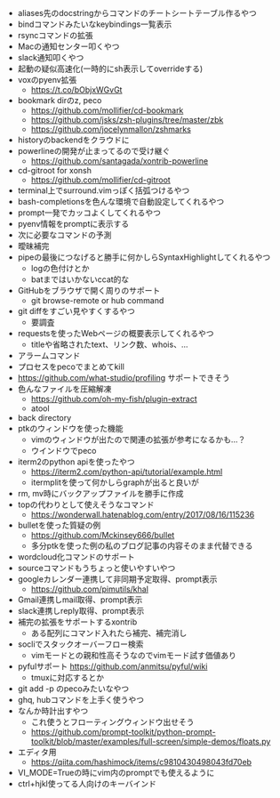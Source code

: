 - aliases先のdocstringからコマンドのチートシートテーブル作るやつ
- bindコマンドみたいなkeybindings一覧表示
- rsyncコマンドの拡張
- Macの通知センター叩くやつ
- slack通知叩くやつ
- 起動の疑似高速化(一時的にsh表示してoverrideする)
- voxのpyenv拡張
    - https://t.co/bObjxWGvGt
- bookmark dirのz, peco
    - https://github.com/mollifier/cd-bookmark
    - https://github.com/jsks/zsh-plugins/tree/master/zbk
    - https://github.com/jocelynmallon/zshmarks
- historyのbackendをクラウドに
- powerlineの開発が止まってるので受け継ぐ
    - https://github.com/santagada/xontrib-powerline
- cd-gitroot for xonsh
    - https://github.com/mollifier/cd-gitroot
- terminal上でsurround.vimっぽく括弧つけるやつ
- bash-completionsを色んな環境で自動設定してくれるやつ
- prompt一発でカッコよくしてくれるやつ
- pyenv情報をpromptに表示する
- 次に必要なコマンドの予測
- 曖昧補完
- pipeの最後につなげると勝手に何かしらSyntaxHighlightしてくれるやつ
    - logの色付けとか
    - batまではいかないccat的な
- GitHubをブラウザで開く周りのサポート
    - git browse-remote or hub command
- git diffをすごい見やすくするやつ
	- 要調査
- requestsを使ったWebページの概要表示してくれるやつ
	- titleや省略されたtext、リンク数、whois、...
- アラームコマンド
- プロセスをpecoでまとめてkill
- https://github.com/what-studio/profiling サポートできそう
- 色んなファイルを圧縮解凍
	- https://github.com/oh-my-fish/plugin-extract
    - atool
- back directory
- ptkのウィンドウを使った機能
    - vimのウィンドウが出たので関連の拡張が参考になるかも…？
    - ウインドウでpeco
- iterm2のpython apiを使ったやつ
    - https://iterm2.com/python-api/tutorial/example.html
    - itermplitを使って何かしらgraphが出ると良いが
- rm, mv時にバックアップファイルを勝手に作成
- topの代わりとして使えそうなコマンド
	- https://wonderwall.hatenablog.com/entry/2017/08/16/115236
- bulletを使った質疑の例
	- https://github.com/Mckinsey666/bullet
	- 多分ptkを使った例の私のブログ記事の内容そのまま代替できる
- wordcloud化コマンドのサポート
- sourceコマンドもうちょっと使いやすいやつ
- googleカレンダー連携して非同期予定取得、prompt表示
    - https://github.com/pimutils/khal
- Gmail連携しmail取得、prompt表示
- slack連携しreply取得、prompt表示
- 補完の拡張をサポートするxontrib
    - ある配列にコマンド入れたら補完、補完消し
- socliでスタックオーバーフロー検索
    - vimモードとの親和性高そうなのでvimモード試す価値あり
- pyfulサポート https://github.com/anmitsu/pyful/wiki
    - tmuxに対応するとか
- git add -p のpecoみたいなやつ
- ghq, hubコマンドを上手く使うやつ
- なんか時計出すやつ
    - これ使うとフローティングウィンドウ出せそう
    - https://github.com/prompt-toolkit/python-prompt-toolkit/blob/master/examples/full-screen/simple-demos/floats.py
- エディタ用
    - https://qiita.com/hashimock/items/c9810430498043fd70eb
- VI_MODE=Trueの時にvim内のpromptでも使えるように
- ctrl+hjkl使ってる人向けのキーバインド
